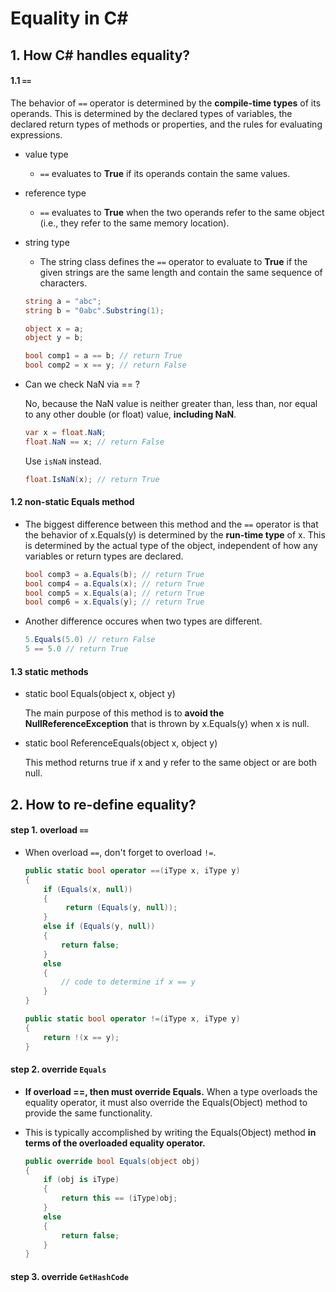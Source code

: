 # Equality in C#

## 1. How C# handles equality?

#### 1.1 `==`

The behavior of `==` operator is determined by the __compile-time types__ of its operands. This is determined by the declared types of variables, the declared return types of methods or properties, and the rules for evaluating expressions. 

* value type
    * `==` evaluates to __True__ if its operands contain the same values.
    
* reference type
    * `==` evaluates to __True__ when the two operands refer to the same object (i.e., they refer to the same memory location). 
    
* string type
    * The string class defines the `==` operator to evaluate to __True__ if the given strings are the same length and contain the same sequence of characters.

    ```csharp
    string a = "abc";
    string b = "0abc".Substring(1);

    object x = a;
    object y = b;

    bool comp1 = a == b; // return True
    bool comp2 = x == y; // return False
    ```
* Can we check NaN via == ?

   No, because the NaN value is neither greater than, less than, nor equal to any other double (or float) value, __including NaN__. 

   ```csharp
   var x = float.NaN;
   float.NaN == x; // return False
   ```

   Use `isNaN` instead.
   ```csharp
   float.IsNaN(x); // return True
   ```
#### 1.2 non-static Equals method

* The biggest difference between this method and the `==` operator is that the behavior of x.Equals(y) is determined by the __run-time type__ of x. This is determined by the actual type of the object, independent of how any variables or return types are declared.

   ```csharp
   bool comp3 = a.Equals(b); // return True
   bool comp4 = a.Equals(x); // return True
   bool comp5 = x.Equals(a); // return True
   bool comp6 = x.Equals(y); // return True
   ```

* Another difference occures when two types are different.

   ```csharp
   5.Equals(5.0) // return False
   5 == 5.0 // return True
   ```

#### 1.3 static methods

* static bool Equals(object x, object y)

   The main purpose of this method is to __avoid the NullReferenceException__ that is thrown by x.Equals(y) when x is null.

* static bool ReferenceEquals(object x, object y)

   This method returns true if x and y refer to the same object or are both null. 

## 2. How to re-define equality?

#### step 1. overload `==`

* When overload `==`, don't forget to overload `!=`.

   ```csharp
   public static bool operator ==(iType x, iType y)
   {
       if (Equals(x, null))
       {
            return (Equals(y, null));
       }
       else if (Equals(y, null))
       {
           return false;
       }
       else
       {
           // code to determine if x == y
       }
   }

   public static bool operator !=(iType x, iType y)
   {
       return !(x == y);
   }
   ```

#### step 2. override `Equals`

* __If overload ==, then must override Equals.__ When a type overloads the equality operator, it must also override the Equals(Object) method to provide the same functionality. 

* This is typically accomplished by writing the Equals(Object) method __in terms of the overloaded equality operator.__

   ```csharp
   public override bool Equals(object obj)
   {
       if (obj is iType)
       {
           return this == (iType)obj;
       }
       else
       {
           return false;
       }
   }
   ```

#### step 3. override `GetHashCode`


